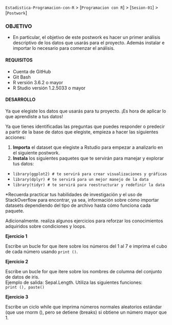 `Estadistica-Programacion-con-R` > [`Programacion con R`] > [`Sesion-01`] > [`Postwork`] 

### OBJETIVO  

- En particular, el objetivo de este postwork es hacer un primer análisis descriptivo de los datos que usarás para el proyecto. Además instalar e importar lo necesario para comenzar el análisis.  

#### REQUISITOS
- Cuenta de GitHub  
- Git Bash  
- R versión 3.6.2 o mayor                                
- R Studio versión 1.2.5033 o mayor   

#### DESARROLLO

Ya que elegiste los datos que usarás para tu proyecto. ¡Es hora de aplicar lo que aprendiste a tus datos!   

Ya que tienes identificadas las preguntas que puedes responder o predecir a partir de la base de datos que elegiste, empieza a hacer las siguientes acciones:  

1. **Importa** el dataset que elegiste a Rstudio para empezar a analizarlo en el siguiente postwork.    
2. **Instala** los siguientes paquetes que te servirán para manejar y explorar tus datos:  
- ```library(ggplot2) # te servirá para crear visualizaciones y gráficas``` 
- ```library(dplyr) # te servirá para un mejor manejo de la data```
- ```library(tidyr) # te servirá para reestructurar y redefinir la data```    

*Recuerda practicar tus habilidades de investigación y el uso de StackOverflow para encontrar, ya sea, información sobre cómo importar datasets dependiendo del tipo de archivo hasta cómo funciona cada paquete.   
  

Adicionalmente. realiza algunos ejercicios para reforzar los conocimientos adquiridos sobre condiciones y loops.

**Ejercicio 1**  

Escribe un bucle for que itere sobre los números del 1 al 7 e imprima el cubo de cada número usando ```print ()```.  

**Ejercicio 2**  

Escribe un bucle for que itere sobre los nombres de columna del conjunto de datos de iris.  
Ejemplo de salida: Sepal.Length. Utiliza las siguientes funciones:  
```print (), paste() ```  

**Ejercicio 3**  

Escribe un ciclo while que imprima números normales aleatorios estándar (que use rnorm (), pero se detiene (breaks) si obtiene un número mayor que 1.  



